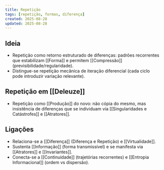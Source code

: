 ```yaml
---
title: Repetição
tags: [repetição, formas, diferença]
created: 2025-08-28
updated: 2025-08-28
---
```


## Ideia
- Repetição como retorno estruturado de diferenças: padrões recorrentes que estabilizam [[Forma]] e permitem [[Compressão]] (previsibilidade/regularidade).
- Distingue-se repetição mecânica de iteração diferencial (cada ciclo pode introduzir variação relevante).

## Repetição em [[Deleuze]]
- Repetição como [[Produção]] do novo: não cópia do mesmo, mas insistência de diferenças que se individuam via [[Singularidades e Catástrofes]] e [[Atratores]].

## Ligações
- Relaciona-se a [[Diferença]] (Diferença e Repetição) e [[Virtualidade]].
- Sustenta [[Informação]] (forma transmissível) e se manifesta via [[Atratores]] e [[Invariantes]].
- Conecta-se a [[Continuidade]] (trajetórias recorrentes) e [[Entropia Informacional]] (ordem vs dispersão).
